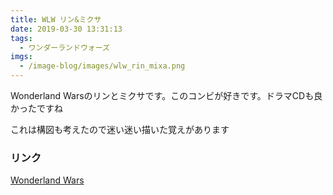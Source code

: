 ```yaml
---
title: WLW リン&ミクサ
date: 2019-03-30 13:31:13
tags:
  - ワンダーランドウォーズ
imgs:
  - /image-blog/images/wlw_rin_mixa.png
---
```


Wonderland Warsのリンとミクサです。このコンビが好きです。ドラマCDも良かったですね

これは構図も考えたので迷い迷い描いた覚えがあります

### リンク
[Wonderland Wars](https://wonder.sega.jp)

